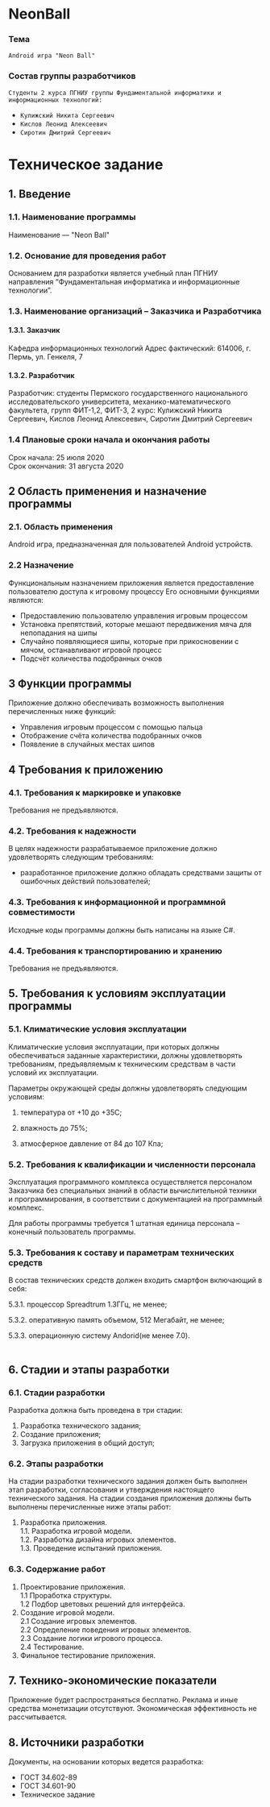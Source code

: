 # NeonBall
### Тема
    Android игра "Neon Ball" 
### Состав группы разработчиков
`Студенты 2 курса ПГНИУ группы Фундаментальной информатики и информационных технологий:`
* `Кулижский Никита Сергеевич`
* `Кислов Леонид Алексеевич`
* `Сиротин Дмитрий Сергеевич`
# Техническое задание
## 1. Введение  
### 1.1. Наименование программы  
Наименование — "Neon Ball"
### 1.2. Основание для проведения работ  
Основанием для разработки является учебный план ПГНИУ направления “Фундаментальная информатика и информационные технологии”.
### 1.3. Наименование организаций – Заказчика и Разработчика
#### 1.3.1. Заказчик
Кафедра информационных технологий
Адрес фактический: 614006, г. Пермь, ул. Генкеля, 7
#### 1.3.2. Разработчик
Разработчик: студенты Пермского государственного национального исследовательского университета, механико-математического факультета, групп ФИТ-1,2, ФИТ-3, 2 курс: Кулижский Никита Сергеевич, Кислов Леонид Алексеевич, Сиротин Дмитрий Сергеевич
### 1.4 Плановые сроки начала и окончания работы
Срок начала: 25 июля 2020<br>Срок окончания: 31 августа 2020
## 2 Область применения и назначение программы
### 2.1. Область применения
Android игра, предназначенная для пользователей Аndroid устройств.  
### 2.2 Назначение
Функциональным назначением приложения является предоставление пользователю доступа к игровому процессу
Его основными функциями являются:
* Предоставлению пользователю управления игровым процессом
* Установка препятствий, которые мешают передвижения мяча для непопадания на шипы
* Случайно появляющиеся шипы, которые при прикосновении с мячом, останавливают игровой процесс
* Подсчёт количества подобранных очков
## 3 Функции программы
Приложение должно обеспечивать возможность выполнения перечисленных
ниже функций:   
 * Управления игровым процессом с помощью пальца
 * Отображение счёта количества подобранных очков
 * Появление в случайных местах шипов
## 4 Требования к приложению
### 4.1. Требования к маркировке и упаковке
 Требования не предъявляются.
### 4.2. Требования к надежности  
В целях надежности разрабатываемое приложение должно удовлетворять следующим требованиям: 
* разработанное приложение должно обладать средствами защиты от ошибочных действий пользователей; 
 ### 4.3. Требования к информационной и программной совместимости  
 Исходные коды программы должны быть написаны на языке С#.
 ### 4.4. Требования к транспортированию и хранению
  Требования не предъявляются.
## 5. Требования к условиям эксплуатации программы
### 5.1. Климатические условия эксплуатации
Климатические условия эксплуатации, при которых должны обеспечиваться заданные характеристики, должны удовлетворять требованиям, предъявляемым к техническим средствам в части условий их эксплуатации.

Параметры окружающей среды должны удовлетворять следующим условиям:

1. температура от +10 до +35С;

2. влажность до 75%;

3. атмосферное давление от 84 до 107 Кпа;

### 5.2. Требования к квалификации и численности персонала

Эксплуатация программного комплекса осуществляется персоналом Заказчика без специальных знаний в области вычислительной техники и программирования, в соответствии с документацией на программный комплекс.

Для работы программы требуется 1 штатная единица персонала – конечный пользователь программы.

### 5.3. Требования к составу и параметрам технических средств

В состав технических средств должен входить смартфон включающий в себя:

5.3.1. процессор Spreadtrum 1.3ГГц, не менее;

5.3.2. оперативную память объемом, 512 Мегабайт, не менее;

5.3.3. операционную систему Andorid(не менее 7.0). <br><br>
## 6. Стадии и этапы разработки
### 6.1. Стадии разработки
Разработка должна быть проведена в три стадии:
1. Разработка технического задания;
2. Создание приложения;
3. Загрузка приложения в общий доступ;
### 6.2. Этапы разработки
На стадии разработки технического задания должен быть выполнен этап разработки, согласования и утверждения настоящего технического задания.
На стадии создания приложения должны быть выполнены перечисленные
ниже этапы работ:
1. Разработка приложения.<br>
1.1. Разработка игровой модели. <br>
1.2. Разработка дизайна игровых элементов.<br>
1.3. Проведение испытаний приложения.<br>
### 6.3. Содержание работ
1. Проектирование приложения.<br>
1.1 Проработка структуры.<br>
1.2 Подбор цветовых решений для интерфейса.<br>
2. Создание игровой модели.<br>
2.1 Создание игровых элементов.<br>
2.2 Определение поведения игровых элементов.<br>
2.3 Создание логики игрового процесса.<br>
2.4 Тестирование.<br>
3. Финальное тестирование приложения.
## 7. Технико-экономические показатели
Приложение будет распространяться бесплатно. Реклама и иные средства монетизации отсутствуют. Экономическая эффективность не рассчитывается.
## 8. Источники разработки
Документы, на основании которых ведется разработка:  
* ГОСТ 34.602-89  
* ГОСТ 34.601-90  
* Техническое задание
 
